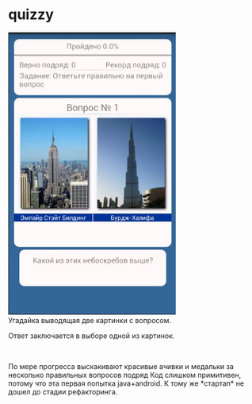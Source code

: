 # quizzy
![ScreenShot](https://github.com/deadsheriff/quizzy/raw/master/2.jpg?raw=true)
<br>
Угадайка выводящая две картинки с вопросом. <br>
<p>Ответ заключается в выборе одной из картинок.</p><br>
<p>По мере прогресса выскакивают красивые ачивки и медальки за несколько правильных вопросов подряд
Код слишком примитивен, потому что эта первая попытка java+android. К тому же *стартап* не дошел до стадии рефакторинга.
</p><br>


